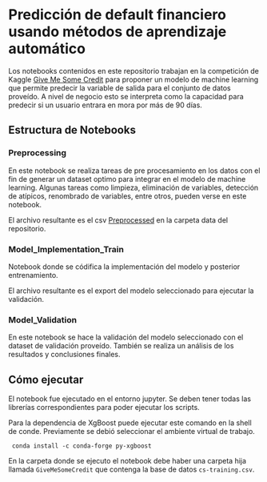 # Predicción de default financiero usando métodos de aprendizaje automático
Los notebooks contenidos en este repositorio trabajan en la competición de Kaggle [Give Me Some Credit](https://www.kaggle.com/competitions/GiveMeSomeCredit) para proponer un modelo de machine learning que permite predecir la variable de salida para el conjunto de datos proveído. A nivel de negocio esto se interpreta como la capacidad para predecir si un usuario entrara en mora por más de 90 días.

## Estructura de Notebooks
### Preprocessing
En este notebook se realiza tareas de pre procesamiento en los datos con el fin de generar un dataset optimo para 
integrar en el modelo de machine learning. Algunas tareas como limpieza, eliminación de variables, detección de atípicos, 
renombrado de variables, entre otros, pueden verse en este notebook. 

El archivo resultante es el csv [Preprocessed](data/Preprocessed.csv) en la carpeta data del repositorio. 

### Model_Implementation_Train
Notebook donde se códifica la implementación del modelo y posterior entrenamiento.

El archivo resultante es el export del modelo seleccionado para ejecutar la validación.

### Model_Validation
En este notebook se hace la validación del modelo seleccionado con el dataset de validación proveído. También se realiza
un análisis de los resultados y conclusiones finales.



## Cómo ejecutar
El notebook fue ejecutado en el entorno jupyter. Se deben tener todas las librerías correspondientes para poder ejecutar los scripts.

Para la dependencia de XgBoost puede ejecutar este comando en la shell de conde. Previamente se debió seleccionar el ambiente virtual de trabajo.

`` 
conda install -c conda-forge py-xgboost
``

En la carpeta donde se ejecuto el notebook debe haber una carpeta hija llamada `GiveMeSomeCredit` que contenga la base de datos `cs-training.csv`.
